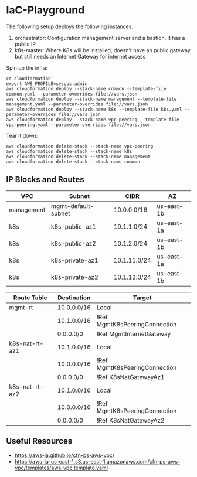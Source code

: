# IaC-Playground

The following setup deploys the following instances:
1. orchestrator: Configuration management server and a bastion. It has a public IP
2. k8s-master: Where K8s will be installed, doesn't have an public gateway but still needs an Internet Gateway for internet access 

Spin up the infra:
```
cd cloudformation
export AWS_PROFILE=sysops-admin
aws cloudformation deploy --stack-name common --template-file common.yaml --parameter-overrides file://vars.json
aws cloudformation deploy --stack-name management --template-file management.yaml --parameter-overrides file://vars.json
aws cloudformation deploy --stack-name k8s --template-file k8s.yaml --parameter-overrides file://vars.json
aws cloudformation deploy --stack-name vpc-peering --template-file vpc-peering.yaml --parameter-overrides file://vars.json
```

Tear it down:
```
aws cloudformation delete-stack --stack-name vpc-peering
aws cloudformation delete-stack --stack-name k8s
aws cloudformation delete-stack --stack-name management
aws cloudformation delete-stack --stack-name common
```

## IP Blocks and Routes

| VPC        | Subnet              | CIDR         | AZ         |
|------------|---------------------|--------------|------------|
| management | mgmt-default-subnet | 10.0.0.0/16  | us-east-1b |
| k8s        | k8s-public-az1      | 10.1.1.0/24  | us-east-1a |
| k8s        | k8s-public-az2      | 10.1.2.0/24  | us-east-1b |
| k8s        | k8s-private-az1     | 10.1.11.0/24 | us-east-1a |
| k8s        | k8s-private-az2     | 10.1.12.0/24 | us-east-1b |


| Route Table    | Destination | Target                        |
|----------------|-------------|-------------------------------|
| mgmt-rt        | 10.0.0.0/16 | Local                         |
|                | 10.1.0.0/16 | !Ref MgmtK8sPeeringConnection |
|                | 0.0.0.0/0   | !Ref MgmtInternetGateway      |
| k8s-nat-rt-az1 | 10.1.0.0/16 | Local                         |
|                | 10.0.0.0/16 | !Ref MgmtK8sPeeringConnection |
|                | 0.0.0.0/0   | !Ref K8sNatGatewayAz1         |
| k8s-nat-rt-az2 | 10.1.0.0/16 | Local                         |
|                | 10.0.0.0/16 | !Ref MgmtK8sPeeringConnection |
|                | 0.0.0.0/0   | !Ref K8sNatGatewayAz2         |


## Useful Resources

* https://aws-ia.github.io/cfn-ps-aws-vpc/
* https://aws-ia-us-east-1.s3.us-east-1.amazonaws.com/cfn-ps-aws-vpc/templates/aws-vpc.template.yaml